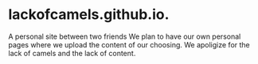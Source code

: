 # lackofcamels.github.io.

A personal site between two friends
We plan to have our own personal pages where we upload the content of our choosing.
We apoligize for the lack of camels and the lack of content.
